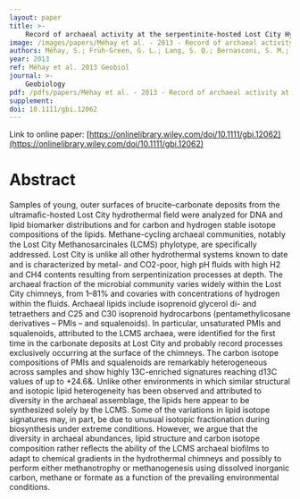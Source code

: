 ```yaml
---
layout: paper
title: >-
    Record of archaeal activity at the serpentinite-hosted Lost City Hydrothermal Field
image: /images/papers/Méhay et al. - 2013 - Record of archaeal activity at the serpentinite-ho.png
authors: Méhay, S.; Früh-Green, G. L.; Lang, S. Q.; Bernasconi, S. M.; Brazelton, W. J.; Schrenk, M. O.; Schaeffer, P.; Adam, P.
year: 2013
ref: Méhay et al. 2013 Geobiol
journal: >-
    Geobiology
pdf: /pdfs/papers/Méhay et al. - 2013 - Record of archaeal activity at the serpentinite-ho.pdf
supplement: 
doi: 10.1111/gbi.12062
---
```


Link to online paper: [https://onlinelibrary.wiley.com/doi/10.1111/gbi.12062](https://onlinelibrary.wiley.com/doi/10.1111/gbi.12062)

# Abstract

Samples of young, outer surfaces of brucite–carbonate deposits from the ultramaﬁc-hosted Lost City hydrothermal ﬁeld were analyzed for DNA and lipid biomarker distributions and for carbon and hydrogen stable isotope compositions of the lipids. Methane-cycling archaeal communities, notably the Lost City Methanosarcinales (LCMS) phylotype, are speciﬁcally addressed. Lost City is unlike all other hydrothermal systems known to date and is characterized by metal- and CO2-poor, high pH ﬂuids with high H2 and CH4 contents resulting from serpentinization processes at depth. The archaeal fraction of the microbial community varies widely within the Lost City chimneys, from 1–81% and covaries with concentrations of hydrogen within the ﬂuids. Archaeal lipids include isoprenoid glycerol di- and tetraethers and C25 and C30 isoprenoid hydrocarbons (pentamethylicosane derivatives – PMIs – and squalenoids). In particular, unsaturated PMIs and squalenoids, attributed to the LCMS archaea, were identiﬁed for the ﬁrst time in the carbonate deposits at Lost City and probably record processes exclusively occurring at the surface of the chimneys. The carbon isotope compositions of PMIs and squalenoids are remarkably heterogeneous across samples and show highly 13C-enriched signatures reaching d13C values of up to +24.6&. Unlike other environments in which similar structural and isotopic lipid heterogeneity has been observed and attributed to diversity in the archaeal assemblage, the lipids here appear to be synthesized solely by the LCMS. Some of the variations in lipid isotope signatures may, in part, be due to unusual isotopic fractionation during biosynthesis under extreme conditions. However, we argue that the diversity in archaeal abundances, lipid structure and carbon isotope composition rather reﬂects the ability of the LCMS archaeal bioﬁlms to adapt to chemical gradients in the hydrothermal chimneys and possibly to perform either methanotrophy or methanogenesis using dissolved inorganic carbon, methane or formate as a function of the prevailing environmental conditions.

